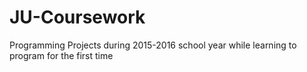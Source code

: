 # JU-Coursework
Programming Projects during 2015-2016 school year while learning to program for the first time
